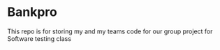 # Bankpro
This repo is for storing my and my teams code for our group project for Software testing class